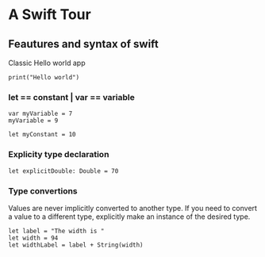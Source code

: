 # A Swift Tour

## Feautures and syntax of swift

Classic Hello world app

```
print("Hello world")
```

### let == constant | var == variable

```
var myVariable = 7
myVariable = 9

let myConstant = 10
```

### Explicity type declaration
```
let explicitDouble: Double = 70
```
### Type convertions

Values are never implicitly converted to another type. If you need to convert a value to a different type, explicitly make an instance of the desired type.

```
let label = "The width is "
let width = 94
let widthLabel = label + String(width)
```


